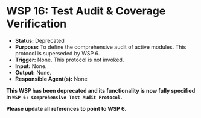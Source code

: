 # WSP 16: Test Audit & Coverage Verification
- **Status:** Deprecated
- **Purpose:** To define the comprehensive audit of active modules. This protocol is superseded by WSP 6.
- **Trigger:** None. This protocol is not invoked.
- **Input:** None.
- **Output:** None.
- **Responsible Agent(s):** None

**This WSP has been deprecated and its functionality is now fully specified in `WSP 6: Comprehensive Test Audit Protocol`.**

**Please update all references to point to WSP 6.** 